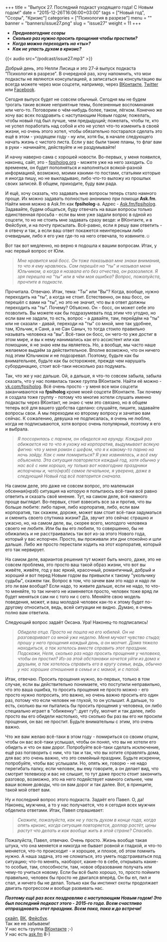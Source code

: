 +++
title = "Выпуск 27. Последний подкаст уходящего года! С Новым годом!"
date = "2015-12-26T16:06:00+03:00"
tags = ["Новый год", "Ссоры", "Кризис"]
categories = ["Психология в разрезе"]
menu = ""
banner = "banners/issue27.png"
slug = "issue27"
weight = 11
+++

- ***Предновогодние ссоры***
- ***Сколько раз нужно просить прощения чтобы простили?***
- ***Когда можно переходить на «ты»?***
- ***Как не упасть духом в кризис?***

{{< audio src="/podcast/issue27.mp3" >}}

Добрый день, это Нелли Лисица и это 27-й выпуск подкаста "Психология в разрезе". В очередной раз, хочу напомнить, что мои подкасты не являются консультацией, а записаться на консультацию вы всегда можете через мои соцсети, например, через [ВКонтакте](https://vk.com/fpsiholog), [Twitter](http://twitter.com/SunnyBunnyF) или [Facebook](https://www.facebook.com/SunnyBunnyF). 

Сегодня выпуск будет не совсем обычный. Сегодня мы не будем трогать такие всякие неприятные темы, болезненные воспоминания или чего-то. Поговорим о чём-нибудь более, таком, лёгком. Конечно же хочу вас всех поздравить с наступающим Новым годом; пожелать, чтобы новый год был лучше, чем предыдущий; пожелать, чтобы те, кто не успел поработать над собой и кто не успел что-то изменить в своей жизни, но очень этого хотел, чтобы обязательно постарался сделать это ещё в этом - уходящем году - ну или, хотя бы, в начале следующего начать жизнь с чистого листа. Если у вас были такие планы, то флаг вам в руки - начинайте, действуйте и не раздумывайте!

И начну наверно сама с хорошей новости. Во-первых, у меня появился, наконец, сайт, это - [fpsiholog.org](/) - можете уже на него заходить. Со временем, он будет пополняться и наполняться всякой-разной информацией, возможно, моими какими-то постами, статьями которые я иногда пишу, но не выкладываю, либо что-то выложу из прошлых своих записей. В общем, приходите, буду вам рада. 

И ещё, хочу сказать, что задавать мне вопросы теперь стало намного проще. Их можно задавать полностью анонимно при помощи **Ask.fm**. Найти меня можно в Ask.fm как **fpsiholog**-а. Адрес - [Ask.fm/fpsiholog](http://Ask.fm/fpsiholog). Задавайте, будем общаться, буду отвечать на ваши вопросы только единственная просьба - если вы мне уже задали вопрос в одной из соцсети, то но не стоить мне задавать сразу везде: и ВКонтакте, и в Фейсбуке, и на почту присылать. Всё-равно, если я решу вам ответить - я отвечу и так, а если ваш ответ покажется неинтересным либо очевидным, либо я его уже где-то на него отвечала, то извините.☺
<!--more-->

Вот так вот медленно, но верно я подошла к вашим вопросам. Итак, у нас первый вопрос от Юли.

>*Мне нравится мой босс. Он тоже показывал мне знаки внимания, то что я ему нравлюсь. Сам перешёл на "ты" и называл меня Юльчиком, а когда я назвала его без отчества, он разозлился. Я зря перешла на "ты" или в чём моя ошибка? Вопрос, пожалуйста, прочтите в подкасте.*

Прочитала. Отвечаю. Итак, тема: "Ты" или "Вы"? Когда, вообще, нужно переходить на "ты", а когда не стоит. Естественно, он ваш босс, он перешёл с вами на "ты", но это не значит, что вы в ответ должны переходить на "ты". Почему? Объясню. Он - босс, он может себе это позволить. Вы можете как бы подразумевать под этим что угодно, но если вам не задали, то есть, вопрос - а давайте, там, перейдём на "ты" или не сказали - давай, переходи на "ты" со мной, мне так удобнее, там, Юльчик, я Саня, а не Сан Саныч, то тогда стоило правильно называть человека на "вы". Всё-таки он босс, он чего-то уже достиг в этом мире, и вы к нему нанимались как его ассистент или как помощник, я не знаю кем вы являетесь. Но, а вообще, мы часто наше желаемое выдаём за действительное. Вполне возможно, что он ничего под этим Юльчиком и не подозревал.  Поэтому, будьте как бы внимательнее, будьте как бы осторожнее, прежде чем нарушать субординацию, стоит всё-таки несколько раз подумать. 

Так, что же у нас дальше. Ой, а дальше, я что-то совсем забыла, забыла сказать, что у нас появилась также группа ВКонтакте. Найти её можно - [vk.com/fpsiholog](http://vk.com/fpsiholog). Всё очень просто - у меня все мои соцсети заканчиваются на **fpsiholog** кроме моей соцсети ВКонтакте. Так почему я создала тоже группу - потому что многие хотели слушать именно подкасты через ВКонтакт, не знаю с чем это связано, но в общем теперь всё для вашего удобства сделано: слушайте, пишите, задавайте вопросы свои. А мы переходим ко второму вопросу и зачитаю вам сейчас. К сожалению, девушка не подписалась, я очень не люблю, когда не подписываются, хотя вопрос очень популярный, поэтому я его и выбрала. 

>*Я поссорилась с парнем, он обиделся на ерунду. Каждый раз обижается на то что я ухожу на корпоратив, выдумывает всякую фигню: что у меня роман с шефом, что я к какому-то парню на ночь зайду. Как с ним помириться? Я уже извинялась, и всё ему объясняла. Эта ситуация повторяется каждый год, хотя обычно у нас всё с ним хорошо, ну только вот новогодние праздники испорчены и, чего(нрзб) самое печальное, я уверена, даже в следующий Новый год всё повторится сначала.*

На самом деле, это даже не совсем вопрос, это маленькая обсенная(нрзб) ситуация на которую я попытаюсь всё-таки всё равно ответить и сказать своё мнение. Тут, на самом деле, всё намного проще выглядит. Во-первых, стоит взвесить все за и против, что вы больше любите: либо парня, либо корпоратив, либо, если вам корпоратив, так скажем, дороже, может вам стоит всё-таки задуматься и сменить своего спутника жизни? Да, звучит это сейчас страшно и ужасно, но, на самом деле, вы, скорее всего, молодого человека своего не любите. Или бы вы его любили, то совершенно, бы не обижались и не расстраивались так вот из-за этого Нового года, который у вас испорчен. Просто, вы проживали эти дни спокойно и шли дальше. Либо же просто перестали ходить на этот корпоратив, который его так нервирует. 

На самом деле, вариантов решения тут может быть много, даже, это не совсем проблема, это просто ваш такой образ жизни, что вот вы живёте, живёте, год у вас яркий, красочный, романтичный, добрый и хороший и вот перед Новым годом вы привыкли к такому "укольчику судьбы", скажем так. Вопрос в том, что зачем вам это надо и надо ли это ли вам вообще? Если надо, то живите дальше, если не надо, то что-то меняйте, то так ничего не изменяется просто, человек тоже вряд ли будет меняться сам ни с того ни с сего. Меняйте свою модель поведения, может, и ваш молодой человек как-то к этому будет по-другому относиться, ведь, всей ситуации не видно. Думаю, я очень полно вам ответила. 

Следующий вопрос задаёт Оксана. Ура! Наконец-то подписались!

>*Обидела отца. Просто не пошла на его юбилей. Он не разговаривает со мной уже неделю. Меня мучает чувство стыда; прошу у него прощения каждый день, а он молчит. Дома тяжело находиться, а так хотелось вместе справить этот праздник. Подскажи, Неля, сколько раз надо просить прощения у человека, чтобы он простил? Из-за этой обстановки хочется уйти из дома к друзьям, а так хотелось справить его в кругу семьи, ведь, обычно у нас хорошие отношения в семье и с мамой, и с папой.*

Итак, отвечаю. Просить прощения нужно, во-первых, только в том случае, если вы действительно понимаете, что поступили неправильно, что это ваша ошибка, то просить прощения не просто можно - его просто нужно попросить, это важно, но очень важно просить его один раз, потому что если человек не глухой, то он услышит. А дальше, то есть, сколько вы ни пытались бы просить прощения у человека, он либо специально играет в "обиженку": дует губу, молчит и так далее, либо просто вы его обидели настолько, что сколько бы раз вы его ни просили прощения, он вас не простит. Будьте внимательны с этим, это очень важно.

Что же вам желаю всё-таки в этом году - помириться со своим отцом, чтобы он вас всё-таки услышал, чтобы он понял, что вы не хотели его обидеть и что он вам дорог. Попробуйте всё-таки сделать исключение, ещё раз поговорить с ним, что так и так, что вы хотите справлять дома, для вас это очень важно, что это семейный праздник. Будьте искренни, попробуйте, чтобы вас услышали. Но, опять же, говорю - не надо перегибать палку, если человек, вы ему говорите, а он делает вид, что смотрит телевизор и вас не слышит, то тут даже просто стоит закончить разговор, возможно, это на него подействует намного сильнее, чем ваши всякие доводы, что он вам дорог и так далее. Вот, в принципе, такой мой ответ вам. 

Ну и последний вопрос этого подкаста. Задаёт его Павел. О, да! Наконец, мужчина, а то у нас получается, что я сегодня всех мужчин обделила ответами. Итак, Павел спрашивает: 

>*Скажите, пожалуйста, как не у пасть духом в конце года, когда опять кризис, когда ситуация повторяется, доллар растёт, цены растут что делать и как вообще жить в этой стране? Спасибо.*

Пожалуйста, Павел, отвечаю. Очень просто. Жизнь вообще такая штука, что она меняется и никогда не бывает ровной и гладкой, и что-то меняется, что-то происходит - и хорошее, и плохое, об этом помнить нужно. А наша задача, это не сломаться, это уметь подстраиваться под ситуацию; что-то менять, наоборот, какие-то в себе, открывать какие-то особые, там, способности, там, новое образование получать или чему-то учиться новому. Если бы всё было хорошо, то, просто поймите правильно, человек бы просто не двигался вперёд. Он бы ел, пил и спал, и ничего бы не делал. Только как бы инстинкт охоты продолжает двигать прогрессом и вообще развивать нас. 

***Поэтому ещё раз всех поздравляю с наступающим Новым годом! Это был последний подкаст этого - 2015-го года. Всем счастливо отпраздновать этот праздник. Всем пока, пока и до встречи!***


<a href="skype:fpsiholog?userinfo">скайп</a>, <a href="https://vk.com/sunnybunnyf">ВК</a>, <a href="https://www.facebook.com/SunnyBunnyF">Фейсбук</a>.<br>
Так же не забываем!<br>
У нас есть группа <a href="https://vk.com/fpsiholog">ВКонтакте</a> ;-)<br>
У нас есть <a href="http://ask.fm/fpsiholog">ask.fm</a> 8-)